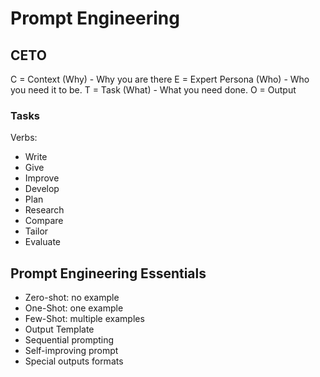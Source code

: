 # Prompt Engineering

## CETO

C = Context (Why) - Why you are there
E = Expert Persona (Who) - Who you need it to be.
T = Task (What) - What you need done.
O = Output


### Tasks

Verbs:
- Write
- Give
- Improve
- Develop
- Plan
- Research
- Compare
- Tailor
- Evaluate

## Prompt Engineering Essentials

- Zero-shot: no example
- One-Shot: one example
- Few-Shot: multiple examples
- Output Template
- Sequential prompting
- Self-improving prompt
- Special outputs formats